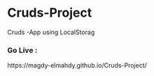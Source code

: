 # Cruds-Project
Cruds -App using LocalStorag
<h3>Go Live : </h3>https://magdy-elmahdy.github.io/Cruds-Project/
